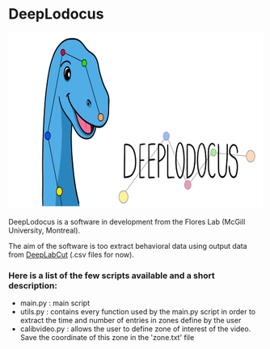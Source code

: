 # DeepLodocus 

<div align="center">
  <img width="700" height="350" src="https://github.com/madmaxpython/DeepLodocus/blob/Master/Logo/dldc-WHITE-repository-open-graph-template.png">
</div>
 
DeepLodocus is a software in development from the Flores Lab (McGill University, Montreal).

The aim of the software is too extract behavioral data using output data from [DeepLabCut](http://www.mousemotorlab.org/deeplabcut) (.csv files for now). 

### Here is a list of the few scripts available and a short description:
- main.py : main script 
- utils.py : contains every function used by the main.py script in order to extract the time and number of entries in zones define by the user
- calibvideo.py : allows the user to define zone of interest of the video. Save the coordinate of this zone in the 'zone.txt' file
